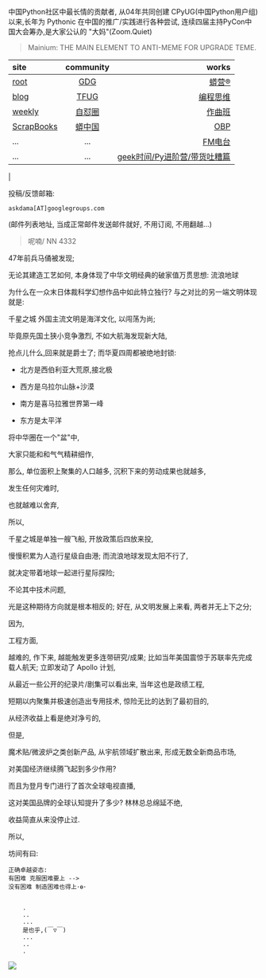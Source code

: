 中国Python社区中最长情的贡献者, 从04年共同创建 CPyUG(中国Python用户组)以来,长年为 Pythonic 在中国的推广/实践进行各种尝试, 连续四届主持PyCon中国大会筹办,是大家公认的 "大妈"(Zoom.Quiet)

> Mainium: THE MAIN ELEMENT TO ANTI-MEME FOR UPGRADE TEME.

| site | community | works |
| :-----| :----: | ----: |
| [root](http://zoomquiet.io/) | [GDG](https://blog.zhgdg.org/) | [蟒营®](https://doc.101.camp/) |
| [blog](https://blog.zoomquiet.io/pages/zoomquiet.html) | [TFUG](http://zh.tfug.world/) | [编程思维](https://py.101.camp/) |
| [weekly](http://weekly.pychina.org/) | [自怼圈](https://du.101.camp/) | [作曲班](https://mu.101.camp/) |
| [ScrapBooks](https://zoomquiet.io/collection.html) | [蟒中国](https://pychina.org/) | [OBP](https://zoomquiet.io/obp/index.html) |
| ... | ... | [FM电台](https://fm.101.camp/) |
| ... | ... | [geek时间/Py进阶营/带货吐糟篇](https://fm.101.camp/2020/geek2py-dama.html) 
 |


投稿/反馈邮箱:

    askdama[AT]googlegroups.com

(邮件列表地址, 
当成正常邮件发送邮件就好, 不用订阅, 不用翻越...)


> ​呢喃/ NN 4332




47年前兵马俑被发现;

无论其建造工艺如何,
本身体现了中华文明经典的破家值万贯思想:
流浪地球

为什么在一众末日体裁科学幻想作品中如此特立独行?
与之对比的另一端文明体现就是:

千星之城
外国主流文明是海洋文化,
以闯荡为尚;

毕竟原先国土狭小竞争激烈,
不如大航海发现新大陆,

抢点儿什么,回来就是爵士了;
而华夏四周都被绝地封锁:
+ 北方是西伯利亚大荒原,接北极

+ 西方是乌拉尔山脉+沙漠

+ 南方是喜马拉雅世界第一峰
+ 东方是太平洋

将中华圈在一个"盆"中,

大家只能和和气气精耕细作,

那么,
单位面积上聚集的人口越多,
沉积下来的劳动成果也就越多,

发生任何灾难时,

也就越难以舍弃,

所以,

千星之城是单独一艘飞船,
开放政策后四放来投,

慢慢积累为人造行星级自由港;
而流浪地球发现太阳不行了,

就决定带着地球一起进行星际探险;

不论其中技术问题,

光是这种期待方向就是根本相反的;
好在,
从文明发展上来看,
两者并无上下之分;

因为,

工程方面,

越难的,
作下来,
越能触发更多连带研究/成果;
比如当年美国震惊于苏联率先完成载人航天;
立即发动了 Apollo 计划,

从最近一些公开的纪录片/剧集可以看出来,
当年这也是政绩工程,

短期以内聚集并极速创造出专用技术,
惊险无比的达到了最初目的,

从经济收益上看是绝对净亏的,

但是,

魔术贴/微波炉之类创新产品,
从宇航领域扩散出来,
形成无数全新商品市场,

对美国经济继续腾飞起到多少作用?

而且为登月专门进行了首次全球电视直播,

这对美国品牌的全球认知提升了多少?
林林总总绵延不绝,

收益简直从来没停止过.


所以,

坊间有曰:

    正确卓越姿态:
    有困难 克服困难要上 --> 
    没有困难 制造困难也得上･ө･
    ​






```
    .
    ..
    ...
    是也乎,(￣▽￣)
    ...
    ..
    .
```

![](http://ydlj.zoomquiet.top/ipic/2021-03-28-zq42-today-card-2103.029.jpeg)








